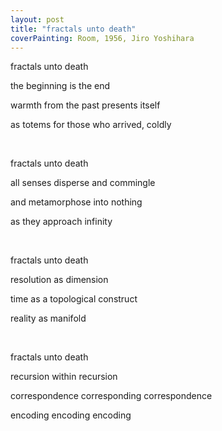 ```yaml
---
layout: post
title: "fractals unto death"
coverPainting: Room, 1956, Jiro Yoshihara
---
```


fractals unto death

the beginning is the end

warmth from the past presents itself

as totems for those who arrived, coldly

<br>

fractals unto death

all senses disperse and commingle

and metamorphose into nothing

as they approach infinity

<br>

fractals unto death

resolution as dimension

time as a topological construct

reality as manifold

<br>

fractals unto death

recursion within recursion

correspondence corresponding correspondence

encoding encoding encoding
